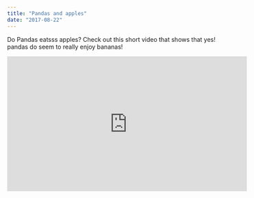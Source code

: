 ```yaml
---
title: "Pandas and apples"
date: "2017-08-22"
---
```


Do Pandas eatsss apples? Check out this short video that shows that yes! pandas do seem to really enjoy bananas!

<iframe width="560" height="315" src="https://www.youtube.com/embed/4SZl1r2O_bY" frameborder="0" allowfullscreen></iframe>